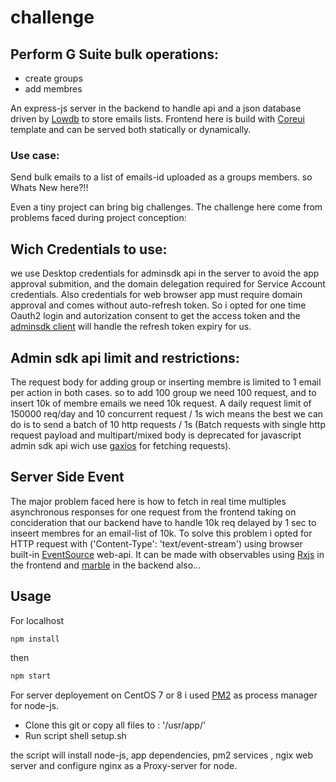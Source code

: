 # challenge

## Perform G Suite bulk operations:
- create groups
- add membres
  
An express-js server in the backend to handle api and a json database driven by [Lowdb](https://www.npmjs.com/package/lowdb) to store
emails lists. Frontend here is build with [Coreui](https://coreui.io/) template and can be served both statically or dynamically.

### Use case: 
Send bulk emails to a list of emails-id uploaded as a groups members.
so Whats New here?!!

Even a tiny project can bring big challenges. The challenge here come from problems faced during project conception:

## Wich Credentials to use:  
  we use Desktop credentials for adminsdk api in the server to avoid the app approval submition, and the domain delegation required
  for Service Account credentials. Also credentials for web browser app must require domain approval and comes without auto-refresh token.
  So i opted for one time Oauth2 login and autorization consent to get the access token and the 
  [adminsdk client](https://github.com/googleapis/google-api-nodejs-client) will handle the refresh token expiry for us.
  
## Admin sdk api limit and restrictions:

  The request body for adding group or inserting membre is limited to 1 email per action in both cases. so to add 100 group we need 100 request, 
  and to insert 10k of membre emails we need 10k request. A daily request limit of 150000 req/day and 10 concurrent request / 1s wich means the best
  we can do is to send a batch of 10 http requests / 1s (Batch requests with single http request payload and multipart/mixed body is deprecated
  for javascript admin sdk api wich use [gaxios](https://www.npmjs.com/package/gaxios) for fetching requests).

## Server Side Event

  The major problem faced here is how to fetch in real time multiples asynchronous responses for one request from the frontend taking on concideration 
  that our backend have to handle 10k req delayed by 1 sec to inseert membres for an email-list of 10k.
  To solve this problem i opted for HTTP request with ('Content-Type': 'text/event-stream') using browser built-in 
  [EventSource](https://developer.mozilla.org/fr/docs/Web/API/EventSource) web-api. 
  It can be made with observables using [Rxjs](https://rxjs.dev/) in the frontend and [marble](https://docs.marblejs.com/) in the backend also...


## Usage

For localhost
```sh
npm install
```
then
```sh
npm start
```
For server deployement on CentOS 7 or 8 i used [PM2](https://pm2.keymetrics.io/) as process manager for node-js.

- Clone this git or copy all  files to : '/usr/app/'
- Run script shell setup.sh

the script will install node-js, app dependencies, pm2 services , ngix web server and configure nginx as a Proxy-server for node.
